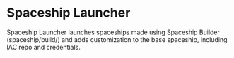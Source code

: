 # Spaceship Launcher

Spaceship Launcher launches spaceships made using Spaceship Builder
(spaceship/build/) and adds customization to the base spaceship, including
IAC repo and credentials.
